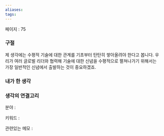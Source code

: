 ```yaml
---
aliases: 
tags:
---
```

페이지 : 75

### 구절
제 생각에는 수평적 기술에 대한 관계를 기초부터 탄탄히 쌓아올려야 한다고 봅니다. 우리가 여러 글로벌 리더와 협력해 기술에 대한 신념을 수평적으로 펼쳐나가기 위해서는 가장 일반적인 신념에서 출발하는 것이 중요하겠죠.


### 내가 한 생각


### 생각의 연결고리
분야 : 

키워드 : 

관련있는 메모 : 